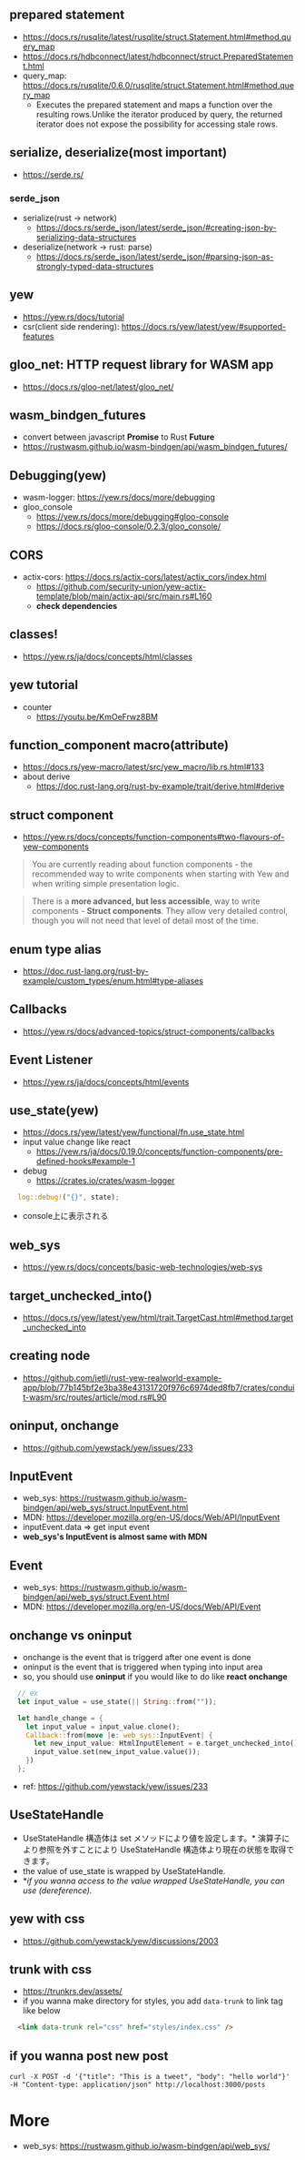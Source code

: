 ## prepared statement
- https://docs.rs/rusqlite/latest/rusqlite/struct.Statement.html#method.query_map
- https://docs.rs/hdbconnect/latest/hdbconnect/struct.PreparedStatement.html
- query_map: https://docs.rs/rusqlite/0.6.0/rusqlite/struct.Statement.html#method.query_map
  - Executes the prepared statement and maps a function over the resulting rows.Unlike the iterator produced by query, the returned iterator does not expose the possibility for accessing stale rows.

## serialize, deserialize(**most important**)
- https://serde.rs/
### serde_json
- serialize(rust -> network)
  - https://docs.rs/serde_json/latest/serde_json/#creating-json-by-serializing-data-structures
- deserialize(network -> rust: parse)
  - https://docs.rs/serde_json/latest/serde_json/#parsing-json-as-strongly-typed-data-structures
## yew
- https://yew.rs/docs/tutorial
- csr(client side rendering): https://docs.rs/yew/latest/yew/#supported-features
## gloo_net: HTTP request library for WASM app
- https://docs.rs/gloo-net/latest/gloo_net/
## wasm_bindgen_futures
- convert between javascript **Promise** to Rust **Future**
- https://rustwasm.github.io/wasm-bindgen/api/wasm_bindgen_futures/

## Debugging(yew)
- wasm-logger: https://yew.rs/docs/more/debugging
- gloo_console
  - https://yew.rs/docs/more/debugging#gloo-console
  - https://docs.rs/gloo-console/0.2.3/gloo_console/

## CORS
- actix-cors: https://docs.rs/actix-cors/latest/actix_cors/index.html
  - https://github.com/security-union/yew-actix-template/blob/main/actix-api/src/main.rs#L160
  - **check dependencies**

## classes!
- https://yew.rs/ja/docs/concepts/html/classes

## yew tutorial
- counter
  - https://youtu.be/KmOeFrwz8BM

## function_component macro(attribute)
- https://docs.rs/yew-macro/latest/src/yew_macro/lib.rs.html#133
- about derive
  - https://doc.rust-lang.org/rust-by-example/trait/derive.html#derive

## struct component
- https://yew.rs/docs/concepts/function-components#two-flavours-of-yew-components
> You are currently reading about function components - the recommended way to write components when starting with Yew and when writing simple presentation logic.

>There is a **more advanced, but less accessible**, way to write components - **Struct components**. They allow very detailed control, though you will not need that level of detail most of the time.

## enum type alias
- https://doc.rust-lang.org/rust-by-example/custom_types/enum.html#type-aliases

## Callbacks
- https://yew.rs/docs/advanced-topics/struct-components/callbacks

## Event Listener
- https://yew.rs/ja/docs/concepts/html/events

## use_state(yew)
- https://docs.rs/yew/latest/yew/functional/fn.use_state.html
- input value change like react
  - https://yew.rs/ja/docs/0.19.0/concepts/function-components/pre-defined-hooks#example-1
- debug
  - https://crates.io/crates/wasm-logger
```rust
  log::debug!("{}", state);
```
  - console上に表示される

## web_sys
- https://yew.rs/docs/concepts/basic-web-technologies/web-sys

## target_unchecked_into()
- https://docs.rs/yew/latest/yew/html/trait.TargetCast.html#method.target_unchecked_into

## creating node
- https://github.com/jetli/rust-yew-realworld-example-app/blob/77b145bf2e3ba38e43131720f976c6974ded8fb7/crates/conduit-wasm/src/routes/article/mod.rs#L90

## oninput, onchange
- https://github.com/yewstack/yew/issues/233

## InputEvent
- web_sys: https://rustwasm.github.io/wasm-bindgen/api/web_sys/struct.InputEvent.html
- MDN: https://developer.mozilla.org/en-US/docs/Web/API/InputEvent
- inputEvent.data => get input event
- **web_sys's InputEvent is almost same with MDN**

## Event
- web_sys: https://rustwasm.github.io/wasm-bindgen/api/web_sys/struct.Event.html
- MDN: https://developer.mozilla.org/en-US/docs/Web/API/Event

## onchange vs oninput
- onchange is the event that is triggerd after one event is done
- oninput is the event that is triggered when typing into input area
- so, you should use **oninput** if you would like to do like **react onchange**
```rust
  // ex
  let input_value = use_state(|| String::from(""));

  let handle_change = {
    let input_value = input_value.clone();
    Callback::from(move |e: web_sys::InputEvent| {
      let new_input_value: HtmlInputElement = e.target_unchecked_into();
      input_value.set(new_input_value.value());
    })
  };
```
- ref: https://github.com/yewstack/yew/issues/233

## UseStateHandle
- UseStateHandle 構造体は set メソッドにより値を設定します。* 演算子により参照を外すことにより UseStateHandle 構造体より現在の状態を取得できます。
- the value of use_state is wrapped by UseStateHandle.
- **if you wanna access to the value wrapped UseStateHandle, you can use *(dereference).**

## yew with css
- https://github.com/yewstack/yew/discussions/2003

## trunk with css
- https://trunkrs.dev/assets/
- if you wanna make directory for styles, you add ```data-trunk``` to link tag like below
```html
  <link data-trunk rel="css" href="styles/index.css" />
```

## if you wanna post new post
```curl -X POST -d '{"title": "This is a tweet", "body": "hello world"}' -H "Content-type: application/json" http://localhost:3000/posts```

# More
- web_sys: https://rustwasm.github.io/wasm-bindgen/api/web_sys/
